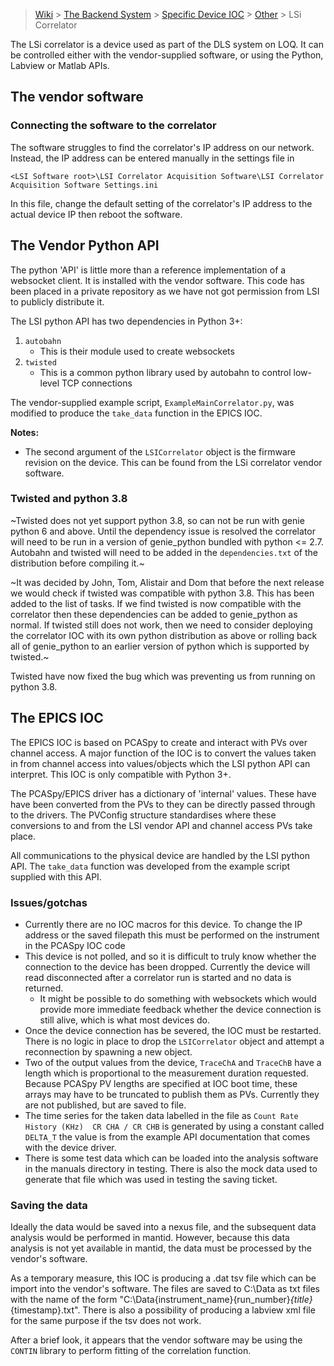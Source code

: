 > [Wiki](Home) > [The Backend System](The-Backend-System) > [Specific Device IOC](Specific-Device-IOC) > [Other](Other) > LSi Correlator

The LSi correlator is a device used as part of the DLS system on LOQ. It can be controlled either with the vendor-supplied software, or using the Python, Labview or Matlab APIs.

## The vendor software
### Connecting the software to the correlator

The software struggles to find the correlator's IP address on our network. Instead, the IP address can be entered manually in the settings file in

`<LSI Software root>\LSI Correlator Acquisition Software\LSI Correlator Acquisition Software Settings.ini`

In this file, change the default setting of the correlator's IP address to the actual device IP then reboot the software.

## The Vendor Python API

The python 'API' is little more than a reference implementation of a websocket client. It is installed with the vendor software. This code has been placed in a private repository as we have not got permission from LSI to publicly distribute it.

The LSI python API has two dependencies in Python 3+:
1. `autobahn`
    - This is their module used to create websockets
1. `twisted`
    - This is a common python library used by autobahn to control low-level TCP connections

The vendor-supplied example script, `ExampleMainCorrelator.py`, was modified to produce the `take_data` function in the EPICS IOC.

**Notes:**
 - The second argument of the `LSICorrelator` object is the firmware revision on the device. This can be found from the LSi correlator vendor software.

### Twisted and python 3.8

~Twisted does not yet support python 3.8, so can not be run with genie python 6 and above. Until the dependency issue is resolved the correlator will need to be run in a version of genie_python bundled with python <= 2.7. Autobahn and twisted will need to be added in the `dependencies.txt` of the distribution before compiling it.~

~It was decided by John, Tom, Alistair and Dom that before the next release we would check if twisted was compatible with python 3.8. This has been added to the list of tasks. If we find twisted is now compatible with the correlator then these dependencies can be added to genie_python as normal. If twisted still does not work, then we need to consider deploying the correlator IOC with its own python distribution as above or rolling back all of genie_python to an earlier version of python which is supported by twisted.~

Twisted have now fixed the bug which was preventing us from running on python 3.8.

## The EPICS IOC
The EPICS IOC is based on PCASpy to create and interact with PVs over channel access. A major function of the IOC is to convert the values taken in from channel access into values/objects which the LSI python API can interpret. This IOC is only compatible with Python 3+.

The PCASpy/EPICS driver has a dictionary of 'internal' values. These have have been converted from the PVs to they can be directly passed through to the drivers. The PVConfig structure standardises where these conversions to and from the LSI vendor API and channel access PVs take place.

All communications to the physical device are handled by the LSI python API. The `take_data` function was developed from the example script supplied with this API.

### Issues/gotchas
 - Currently there are no IOC macros for this device. To change the IP address or the saved filepath this must be performed on the instrument in the PCASpy IOC code
 - This device is not polled, and so it is difficult to truly know whether the connection to the device has been dropped. Currently the device will read disconnected after a correlator run is started and no data is returned.
   - It might be possible to do something with websockets which would provide more immediate feedback whether the device connection is still alive, which is what most devices do.
 - Once the device connection has be severed, the IOC must be restarted. There is no logic in place to drop the `LSICorrelator` object and attempt a reconnection by spawning a new object.
 - Two of the output values from the device, `TraceChA` and `TraceChB` have a length which is proportional to the measurement duration requested. Because PCASpy PV lengths are specified at IOC boot time, these arrays may have to be truncated to publish them as PVs. Currently they are not published, but are saved to file.
 - The time series for the taken data labelled in the file as `Count Rate History (KHz)  CR CHA / CR CHB` is generated by using a constant called `DELTA_T` the value is from the example API documentation that comes with the device driver.
 - There is some test data which can be loaded into the analysis software in the manuals directory in testing. There is also the mock data used to generate that file which was used in testing the saving ticket.

### Saving the data
Ideally the data would be saved into a nexus file, and the subsequent data analysis would be performed in mantid. However, because this data analysis is not yet available in mantid, the data must be processed by the vendor's software.

As a temporary measure, this IOC is producing a .dat tsv file which can be import into the vendor's software. The files are saved to C:\Data as txt files with the name of the form "C:\Data\{instrument_name}{run_number}_{title}_{timestamp}.txt". There is also a possibility of producing a labview xml file for the same purpose if the tsv does not work.

After a brief look, it appears that the vendor software may be using the `CONTIN` library to perform fitting of the correlation function.